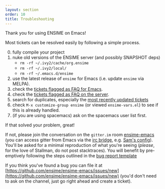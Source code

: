 ```yaml
---
layout: section
order: 10
title: Troubleshooting
---
```


Thank you for using ENSIME on Emacs!

Most tickets can be resolved easily by following a simple process.

0. fully compile your project
1. nuke old versions of the ENSIME server (and possibly SNAPSHOT deps)
   - `rm -rf ~/.ivy2/cache/org.ensime`
   - `rm -rf ~/.ivy2/local/`
   - `rm -rf ~/.emacs.d/ensime`
2. use the latest release of `ensime` for Emacs (i.e. update `ensime` via MELPA).
3. check the [tickets flagged as FAQ for Emacs](https://github.com/ensime/ensime-emacs/issues?labels=FAQ).
4. check the [tickets flagged as FAQ on the server](https://github.com/ensime/ensime-server/issues?labels=FAQ).
5. search for duplicates, especially the [most recently updated tickets](http://github.com/ensime/ensime-emacs/issues?direction=desc&sort=updated)
6. check `M-x customize-group ensime` (or viewed `ensime-vars.el`) to see if this is already handled.
7. (if you are using spacemacs) ask on the spacemacs user list first.

If that solved your problem, great!

If not, please join the conversation on the `gitter.im` room [ensime-emacs](https://gitter.im/ensime/ensime-emacs) (you can access gitter from Emacs via the [irc bridge](https://irc.gitter.im/), e.g. [Sam's config](https://github.com/fommil/dotfiles/blob/4fde3ee31074052fa98d9dbd6ca1c1625cdb1015/.emacs.d/init-gnu.el#L46-L54)). You'll be asked for a minimal reproduction of what you're seeing (*please*, for the love of Stallman, do not post stacktraces). You will benefit by pre-emptively following the steps outlined in the [bug report template](https://github.com/ensime/ensime-emacs/blob/master/.github/ISSUE_TEMPLATE.md)

If you think you've found a bug you can file it at [https://github.com/ensime/ensime-emacs/issues/new](https://github.com/ensime/ensime-emacs/issues/new) (you'd don't need to ask on the channel, just go right ahead and create a ticket).
